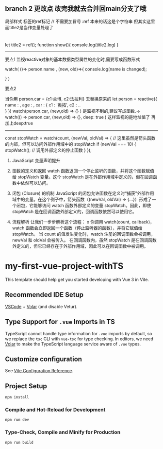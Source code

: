 


## branch 2 更改点 改完我就去合并回main分支了哦


局部样式<style scoped> </style>
标签的ref标记 // 不需要加冒号 :ref  本来的话这是个字符串 但其实这里面title2是当作变量处理了
<div>
    <h1 ref="title2"> </h1>
</div>

let title2 = ref();
function show(){
    console.log(title2.log)
}





-------------------------------------------------------

要点1
监视reactive对象的基本数据类型属性的变化时,需要写成函数形式

watch( ()=> person.name , (new, old)=>{
    console.log(name is changed);

}
)

要点2



当你用 person.car = {c1:兰博, c2:法拉利} 去替换原来的
let person = reactive({
    name : ,
    age : ,
    car : {
        c1 : '奥拓',
        c2 : ..       
    }
}) 
watch(person.car, (new,old) => {} ) 是监视不到的,建议写成函数.-> watch(() => person.car, (new,old) => {}, deep: true ) 
这样监视的是地址值了 再加上deep:true






-------------------------------------------------------
const stopWatch = watch(count, (newVal, oldVal) => {
  // 这里虽然是箭头函数的内部，但可以访问外部作用域中的 stopWatch
  if (newVal === 10) {
    stopWatch(); // 调用外部定义的停止函数
  }
});


1. JavaScript 变量声明提升
2. 函数的定义和返回
watch 函数返回一个停止监听的函数，并将这个函数赋值给 stopWatch 变量。这个 stopWatch 是在外部作用域中定义的，但在回调函数中依然可以访问。

3. 闭包 (Closure) 的机制
JavaScript 的闭包允许函数在定义时“捕获”外部作用域中的变量。在这个例子中，箭头函数（(newVal, oldVal) => {...}）形成了一个闭包，它能够访问 watch 函数外部定义的变量 stopWatch。因此，即使 stopWatch 是在回调函数外部定义的，回调函数依然可以使用它。
4. 流程解析
让我们一步步解析这个流程：
x
你调用 watch(count, callback)，watch 函数会立即返回一个函数（停止监听器的函数），并将它赋值给 stopWatch。
当 count 的值发生变化时，watch 注册的回调函数会被调用，newVal 和 oldVal 会被传入。
在回调函数内，虽然 stopWatch 是在回调函数外定义的，但它已经存在于外部作用域，因此可以在回调函数中被调用。


















# my-first-vue-project-withTS

This template should help get you started developing with Vue 3 in Vite.

## Recommended IDE Setup

[VSCode](https://code.visualstudio.com/) + [Volar](https://marketplace.visualstudio.com/items?itemName=Vue.volar) (and disable Vetur).

## Type Support for `.vue` Imports in TS

TypeScript cannot handle type information for `.vue` imports by default, so we replace the `tsc` CLI with `vue-tsc` for type checking. In editors, we need [Volar](https://marketplace.visualstudio.com/items?itemName=Vue.volar) to make the TypeScript language service aware of `.vue` types.

## Customize configuration

See [Vite Configuration Reference](https://vitejs.dev/config/).

## Project Setup

```sh
npm install
```

### Compile and Hot-Reload for Development

```sh
npm run dev
```

### Type-Check, Compile and Minify for Production

```sh
npm run build
```
